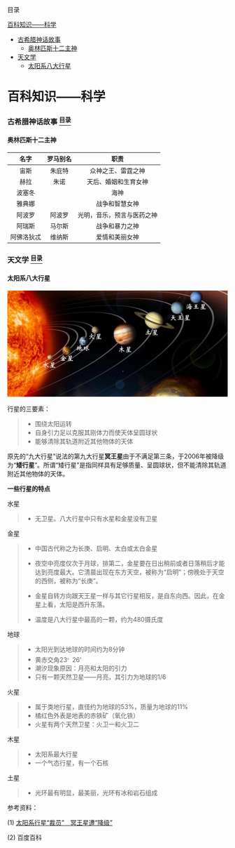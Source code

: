 <a name="content">目录</a>

[百科知识——科学](#title)
- [古希腊神话故事](#greek-mythology)
	- [奥林匹斯十二主神](#twelve-olympians)
- [天文学](#astronomy)
	- [太阳系八大行星](#8-planets)


<h1 name="title">百科知识——科学</h1>

<a name="greek-mythology"><h3>古希腊神话故事 [<sup>目录</sup>](#content)</h3></a>

<h4 name="twelve-olympians">奥林匹斯十二主神</h4>

|名字|罗马别名|职责|
|:-----:|:-----:|:-----:|
|宙斯|朱庇特|众神之王、雷霆之神|
|赫拉|朱诺|天后、婚姻和生育女神|
|波塞冬|` `|海神|
|雅典娜|` `|战争和智慧女神|
|阿波罗|阿波罗|光明，音乐，预言与医药之神|
|阿瑞斯|马尔斯|战争和暴力之神|
|阿佛洛狄忒|维纳斯|爱情和美丽女神|

<a name="astronomy"><h3>天文学 [<sup>目录</sup>](#content)</h3></a>

<h4 name="8-planets">太阳系八大行星</h4>

![](/picture/Encyclopedia-8-planets.jpg)

行星的三要素：
> - 围绕太阳运转
> - 自身引力足以克服其刚体力而使天体呈圆球状
> - 能够清除其轨道附近其他物体的天体

原先的“九大行星”说法的第九大行星**冥王星**由于不满足第三条，于2006年被降级为“**矮行星**”。所谓“矮行星”是指同样具有足够质量、呈圆球状，但不能清除其轨道附近其他物体的天体。

**一些行星的特点**

水星
> - 无卫星。八大行星中只有水星和金星没有卫星

金星

> - 中国古代称之为长庚、启明、太白或太白金星
> 
> - 夜空中亮度仅次于月球，排第二，金星要在日出稍前或者日落稍后才能达到亮度最大。它清晨出现在东方天空，被称为“启明”；傍晚处于天空的西侧，被称为“长庚”。
> 
> - 金星自转方向跟天王星一样与其它行星相反，是自东向西。因此，在金星上看，太阳是西升东落。
> 
> - 温度是八大行星中最高的一颗，约为480摄氏度

地球
> - 太阳光到达地球的时间约为8分钟
> - 黄赤交角23<sup>。</sup>26'
> - 潮汐现象原因：月亮和太阳的引力
> - 只有一颗天然卫星——月亮，其引力为地球的1/6

火星
> - 属于类地行星，直径约为地球的53%，质量为地球的11%
> - 橘红色外表是地表的赤铁矿（氧化铁）
> - 火星有两个天然卫星：火卫一和火卫二

木星
> - 太阳系最大行星
> - 一个气态行星，有一个石核

土星
> - 光环最有明显，最美丽，光环有冰和岩石组成



参考资料：

(1) [太阳系行星“裁员”　冥王星遭“降级”](http://scitech.people.com.cn/GB/25892/51382/70041/4748000.html)

(2) 百度百科
